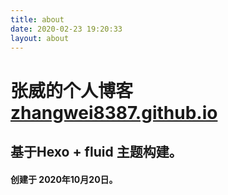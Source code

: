 ```yaml
---
title: about
date: 2020-02-23 19:20:33
layout: about
---
```



# 张威的个人博客 [zhangwei8387.github.io](https://zhangwei8387.github.io)
## 基于Hexo + fluid 主题构建。
#### 创建于 2020年10月20日。

